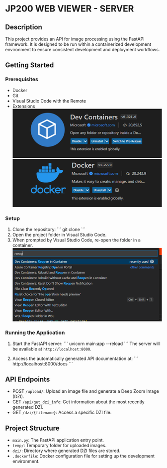
# JP200 WEB VIEWER - SERVER 

## Description

This project provides an API for image processing using the FastAPI framework. It is designed to be run within a containerized development environment to ensure consistent development and deployment workflows.

## Getting Started

### Prerequisites

- Docker
- Git
- Visual Studio Code with the Remote 
- Extensions 
![Alt text](image-1.png)
![Alt text](image-2.png)

### Setup

1. Clone the repository:
   \`\`\`
   git clone <repository-url>
   \`\`\`
2. Open the project folder in Visual Studio Code.
3. When prompted by Visual Studio Code, re-open the folder in a container.
![Alt text](image.png)

### Running the Application

1. Start the FastAPI server:
   \`\`\`
   uvicorn main:app --reload
   \`\`\`
   The server will be available at `http://localhost:8000`.

2. Access the automatically generated API documentation at:
   \`\`\`
   http://localhost:8000/docs
   \`\`\`

## API Endpoints

- POST `/upload/`: Upload an image file and generate a Deep Zoom Image (DZI).
- GET `/api/get_dzi_info`: Get information about the most recently generated DZI.
- GET `/dzi/{filename}`: Access a specific DZI file.

## Project Structure

- `main.py`: The FastAPI application entry point.
- `temp/`: Temporary folder for uploaded images.
- `dzi/`: Directory where generated DZI files are stored.
- `.dockerfile`: Docker configuration file for setting up the development environment.

